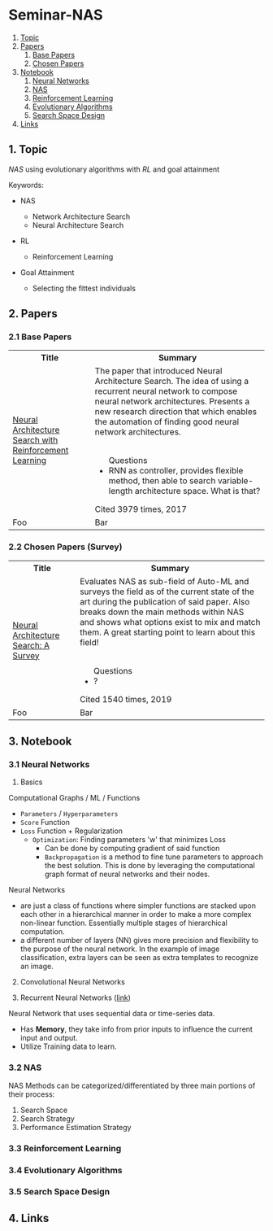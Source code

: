 # Seminar-NAS

1. [Topic](#topic)
2. [Papers](#papers)
    1. [Base Papers](#bp)
    2. [Chosen Papers](#cp)
3. [Notebook](#notebook)
    1. [Neural Networks](#nn)
    2. [NAS](#nas)
    3. [Reinforcement Learning](#rl)
    4. [Evolutionary Algorithms](#ea)
    5. [Search Space Design](#ea)
4. [Links](#links)

<a name="topic"/>

## 1. Topic

*NAS* using evolutionary algorithms with *RL* and goal attainment

Keywords:
- NAS
    - Network Architecture Search
    - Neural Architecture Search

- RL
    - Reinforcement Learning

- Goal Attainment
    - Selecting the fittest individuals


<a name="papers"/>

## 2. Papers

### 2.1 Base Papers
<table>
<tr>
  <th>Title</th>
  <th>Summary</th>
</tr>
<tr>
  <td> <a href="https://arxiv.org/abs/1611.01578">
  Neural Architecture Search with Reinforcement Learning
  </a> </td>
  <td>
  The paper that introduced Neural Architecture Search. The idea of using a recurrent neural network to compose
  neural network architectures. Presents a new research direction that which enables the automation of finding
  good neural network architectures.

  <br>
  <br>
  <ul>Questions
  <li>
  RNN as controller, provides flexible method, then able to search variable-length architecture space.
  What is that?
  </li>
  </ul>
  Cited 3979 times, 2017
  </td>
</tr>
<tr>
  <td>Foo</td>
  <td>Bar</td>
</tr>
</table>

### 2.2 Chosen Papers (Survey)
<table>
<tr>
  <th>Title</th>
  <th>Summary</th>
</tr>
<tr>
  <td> <a href="https://arxiv.org/abs/1611.01578">
  Neural Architecture Search: A Survey
  </a> </td>
  <td>
  Evaluates NAS as sub-field of Auto-ML and surveys the field as of the current
  state of the art during the publication of said paper. Also breaks down the main
  methods within NAS and shows what options exist to mix and match them. A great starting point
  to learn about this field!

  <br>
  <br>
  <ul>Questions
  <li>
  ?
  </li>
  </ul>
  Cited 1540 times, 2019
  </td>
</tr>
<tr>
  <td>Foo</td>
  <td>Bar</td>
</tr>
</table>


<a name="notebook"/>

## 3. Notebook
### 3.1 Neural Networks
1. Basics

Computational Graphs / ML / Functions
- `Parameters` / `Hyperparameters`
- `Score` Function
- `Loss` Function + Regularization
    - `Optimization`: Finding parameters 'w' that minimizes Loss
        - Can be done by computing gradient of said function
        - `Backpropagation` is a method to fine tune parameters to approach the best solution.
        This is done by leveraging the computational graph format of neural networks and
        their nodes.

Neural Networks
- are just a class of functions where simpler functions are stacked upon each other in a hierarchical
manner in order to make a more complex non-linear function. Essentially multiple stages of
hierarchical computation.
- a different number of layers (NN) gives more precision and flexibility to the purpose of the neural network.
In the example of image classification, extra layers can be seen as extra templates to recognize an image.

2. Convolutional Neural Networks

3. Recurrent Neural Networks ([link](https://www.ibm.com/cloud/learn/recurrent-neural-networks]))

Neural Network that uses sequential data or time-series data.
- Has **Memory**, they take info from prior inputs to influence the current input and output.
- Utilize Training data to learn.


### 3.2 NAS
NAS Methods can be categorized/differentiated by three main portions of their process:
1. Search Space
2. Search Strategy
3. Performance Estimation Strategy

### 3.3 Reinforcement Learning
### 3.4 Evolutionary Algorithms
### 3.5 Search Space Design

## 4. Links
